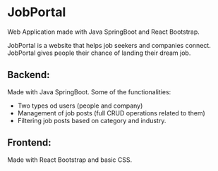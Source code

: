 # JobPortal

Web Application made with Java SpringBoot and React Bootstrap.

JobPortal is a website that helps job seekers and companies connect. JobPortal gives people their chance of landing their dream job.

## Backend:
Made with Java SpringBoot. Some of the functionalities:
- Two types od users (people and company)
- Management of job posts (full CRUD operations related to them)
- Filtering job posts based on category and industry.


## Frontend:
Made with React Bootstrap and basic CSS.
